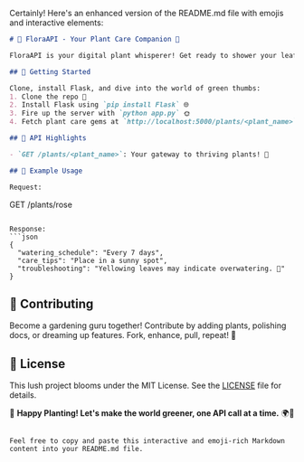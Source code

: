 Certainly! Here's an enhanced version of the README.md file with emojis and interactive elements:

```markdown
# 🌱 FloraAPI - Your Plant Care Companion 🌿

FloraAPI is your digital plant whisperer! Get ready to shower your leafy friends with love and care. This vibrant REST API offers watering schedules, care tips, and even helps troubleshoot those pesky yellowing leaves. Let's grow together! 🌵🌸

## 🚀 Getting Started

Clone, install Flask, and dive into the world of green thumbs:
1. Clone the repo 🌱
2. Install Flask using `pip install Flask` 🌐
3. Fire up the server with `python app.py` 🌞
4. Fetch plant care gems at `http://localhost:5000/plants/<plant_name>` 🌼

## 🌿 API Highlights

- `GET /plants/<plant_name>`: Your gateway to thriving plants! 🌱

## 🌵 Example Usage

Request:
```
GET /plants/rose
```

Response:
```json
{
  "watering_schedule": "Every 7 days",
  "care_tips": "Place in a sunny spot",
  "troubleshooting": "Yellowing leaves may indicate overwatering. 🚱"
}
```

## 🌺 Contributing

Become a gardening guru together! Contribute by adding plants, polishing docs, or dreaming up features. Fork, enhance, pull, repeat! 🌻

## 📃 License

This lush project blooms under the MIT License. See the [LICENSE](LICENSE) file for details.

🌸 **Happy Planting! Let's make the world greener, one API call at a time.** 🌍🌿
```

Feel free to copy and paste this interactive and emoji-rich Markdown content into your README.md file.
